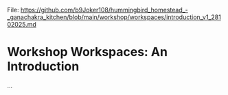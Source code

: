 File: https://github.com/b9Joker108/hummingbird_homestead_-_ganachakra_kitchen/blob/main/workshop/workspaces/introduction_v1_28102025.md

# Workshop Workspaces: An Introduction #

...

